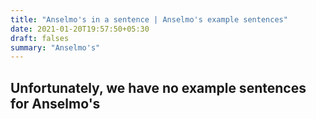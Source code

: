 ```yaml
---
title: "Anselmo's in a sentence | Anselmo's example sentences"
date: 2021-01-20T19:57:50+05:30
draft: falses
summary: "Anselmo's"
---
```

## Unfortunately, we have no example sentences for Anselmo's                 

